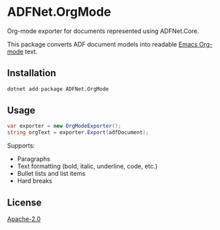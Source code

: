# ADFNet.OrgMode

Org-mode exporter for documents represented using ADFNet.Core.

This package converts ADF document models into readable [Emacs Org-mode](https://orgmode.org/) text.

## Installation

```bash
dotnet add package ADFNet.OrgMode
```

## Usage
```csharp
var exporter = new OrgModeExporter();
string orgText = exporter.Export(adfDocument);
```
Supports:
- Paragraphs
- Text formatting (bold, italic, underline, code, etc.)
- Bullet lists and list items
- Hard breaks

## License
[Apache-2.0](https://www.apache.org/licenses/LICENSE-2.0)